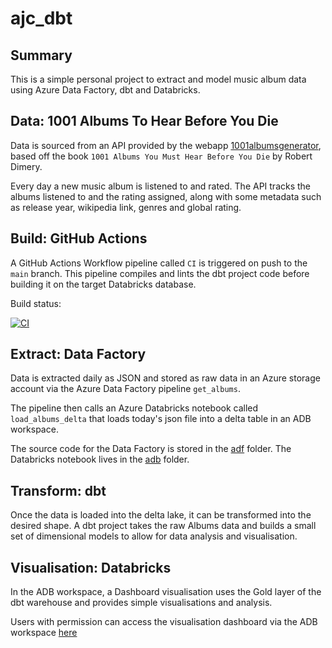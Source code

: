 # ajc_dbt

## Summary

This is a simple personal project to extract and model music album data using Azure Data Factory, dbt and Databricks.

## Data: 1001 Albums To Hear Before You Die

Data is sourced from an API provided by the webapp [1001albumsgenerator](https://1001albumsgenerator.com/), based off
the book `1001 Albums You Must Hear Before You Die` by Robert Dimery.

Every day a new music album is listened to and rated. The API tracks the albums listened to and the rating assigned,
along with some metadata such as release year, wikipedia link, genres and global rating.

## Build: GitHub Actions

A GitHub Actions Workflow pipeline called `CI` is triggered on push to the `main` branch. This pipeline compiles
and lints the dbt project code before building it on the target Databricks database.

Build status:

[![CI](https://github.com/andrewcrosher/ajc_dbt/actions/workflows/main.yml/badge.svg)](https://github.com/andrewcrosher/ajc_dbt/actions/workflows/main.yml)


## Extract: Data Factory

Data is extracted daily as JSON and stored as raw data in an Azure storage account via the Azure Data Factory
pipeline `get_albums`.

The pipeline then calls an Azure Databricks notebook called `load_albums_delta` that loads today's json file into a 
delta table in an ADB workspace.

The source code for the Data Factory is stored in the [adf](./adf/) folder. The Databricks notebook lives in the
[adb](/adb/) folder.

## Transform: dbt

Once the data is loaded into the delta lake, it can be transformed into the desired shape. A dbt project takes the
raw Albums data and builds a small set of dimensional models to allow for data analysis and
visualisation. 

## Visualisation: Databricks

In the ADB workspace, a Dashboard visualisation uses the Gold layer of the dbt warehouse and provides simple
visualisations and analysis.

Users with permission can access the visualisation dashboard via the ADB workspace [here](https://adb-2359489148887710.10.azuredatabricks.net/dashboardsv3/01ef83092f1b1403b7967bea7000d543/published?o=2359489148887710)
